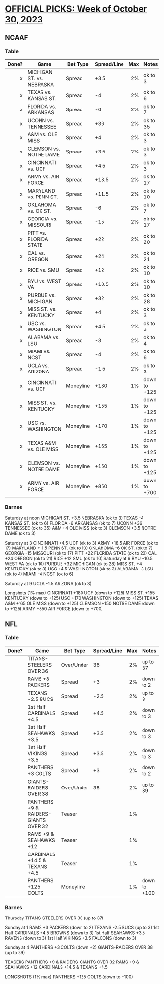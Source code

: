 # [OFFICIAL PICKS: Week of October 30, 2023](https://locals.com/feed/24414/sportspicks/4801505/official-picks-week-of-october-30-2023)

## NCAAF

### Table

| Done? | Game                      | Bet Type  | Spread/Line |  Max | Notes        |
| ----: | ------------------------- | --------- | ----------- | ---: | ------------ |
|     x | MICHIGAN ST. vs. NEBRASKA | Spread    | +3.5        |   2% | ok to 3      |
|     x | TEXAS vs. KANSAS ST.      | Spread    | -4          |   2% | ok to 6      |
|     x | FLORIDA vs. ARKANSAS      | Spread    | -6          |   2% | ok to 7      |
|     x | UCONN vs. TENNESSEE       | Spread    | +36         |   2% | ok to 35     |
|     x | A&M vs. OLE MISS          | Spread    | +4          |   2% | ok to 3      |
|     x | CLEMSON vs. NOTRE DAME    | Spread    | +3.5        |   2% | ok to 3      |
|     x | CINCINNATI vs. UCF        | Spread    | +4.5        |   2% | ok to 3      |
|     x | ARMY vs. AIR FORCE        | Spread    | +18.5       |   2% | ok to 17     |
|     x | MARYLAND vs. PENN ST.     | Spread    | +11.5       |   2% | ok to 10     |
|     x | OKLAHOMA vs. OK ST.       | Spread    | -6          |   2% | ok to 7      |
|     x | GEORGIA vs. MISSOURI      | Spread    | -15         |   2% | ok to 17     |
|     x | PITT vs. FLORIDA STATE    | Spread    | +22         |   2% | ok to 20     |
|     x | CAL vs. OREGON            | Spread    | +24         |   2% | ok to 21     |
|     x | RICE vs. SMU              | Spread    | +12         |   2% | ok to 10     |
|     x | BYU vs. WEST VA           | Spread    | +10.5       |   2% | ok to 10     |
|     x | PURDUE vs. MICHIGAN       | Spread    | +32         |   2% | ok to 28     |
|     x | MISS ST. vs. KENTUCKY     | Spread    | +4          |   2% | ok to 3      |
|     x | USC vs. WASHINGTON        | Spread    | +4.5        |   2% | ok to 3      |
|     x | ALABAMA vs. LSU           | Spread    | -3          |   2% | ok to 4      |
|     x | MIAMI vs. NCST            | Spread    | -4          |   2% | ok to 6      |
|     x | UCLA vs. ARIZONA          | Spread    | -1.5        |   2% | ok to 3      |
|     x | CINCINNATI vs. UCF        | Moneyline | +180        |   1% | down to +125 |
|     x | MISS ST. vs. KENTUCKY     | Moneyline | +155        |   1% | down to +125 |
|     x | USC vs. WASHINGTON        | Moneyline | +170        |   1% | down to +125 |
|     x | TEXAS A&M vs. OLE MISS    | Moneyline | +165        |   1% | down to +125 |
|     x | CLEMSON vs. NOTRE DAME    | Moneyline | +150        |   1% | down to +125 |
|     x | ARMY vs. AIR FORCE        | Moneyline | +850        |   1% | down to +700 |

### Barnes

Saturday at noon
MICHIGAN ST. +3.5 NEBRASKA (ok to 3)
TEXAS -4 KANSAS ST. (ok to 6)
FLORIDA -6 ARKANSAS (ok to 7)
UCONN +36 TENNESSEE (ok to 35)
A&M +4 OLE MISS (ok to 3)
CLEMSON +3.5 NOTRE DAME (ok to 3)

Saturday at 3
CINCINNATI +4.5 UCF (ok to 3)
ARMY +18.5 AIR FORCE (ok to 17)
MARYLAND +11.5 PENN ST. (ok to 10)
OKLAHOMA -6 OK ST. (ok to 7)
GEORGIA -15 MISSOURI (ok to 17)
PITT +22 FLORIDA STATE (ok to 20)
CAL +24 OREGON (ok to 21)
RICE +12 SMU (ok to 10)
Saturday at 6
BYU +10.5 WEST VA (ok to 10)
PURDUE +32 MICHIGAN (ok to 28)
MISS ST. +4 KENTUCKY (ok to 3)
USC +4.5 WASHINGTON (ok to 3)
ALABAMA -3 LSU (ok to 4)
MIAMI -4 NCST (ok to 6)

Saturday at 9
UCLA -1.5 ARIZONA (ok to 3)

Longshots (1% max)
CINCINNATI +180 UCF (down to +125)
MISS ST. +155 KENTUCKY (down to +125)
USC +170 WASHINGTON (down to +125)
TEXAS A&M +165 OLE MISS (down to +125)
CLEMSON +150 NOTRE DAME (down to +125)
ARMY +850 AIR FORCE (down to +700)

## NFL

### Table

| Done? | Game                                 | Bet Type   | Spread/Line |  Max | Notes        |
| ----: | ------------------------------------ | ---------- | ----------- | ---: | ------------ |
|       | TITANS-STEELERS OVER 36              | Over/Under | 36          |   2% | up to 37     |
|       | RAMS +3 PACKERS                      | Spread     | +3          |   2% | down to 2    |
|       | TEXANS -2.5 BUCS                     | Spread     | -2.5        |   2% | up to 3      |
|       | 1st Half CARDINALS +4.5              | Spread     | +4.5        |   2% | down to 3    |
|       | 1st Half SEAHAWKS +3.5               | Spread     | +3.5        |   2% | down to 3    |
|       | 1st Half VIKINGS +3.5                | Spread     | +3.5        |   2% | down to 3    |
|       | PANTHERS +3 COLTS                    | Spread     | +3          |   2% | down to 2    |
|       | GIANTS-RAIDERS OVER 38               | Over/Under | 38          |   2% | up to 39     |
|       | PANTHERS +9 & RAIDERS-GIANTS OVER 32 | Teaser     |             |   1% |              |
|       | RAMS +9 & SEAHAWKS +12               | Teaser     |             |   1% |              |
|       | CARDINALS +14.5 & TEXANS +4.5        | Teaser     |             |   1% |              |
|       | PANTHERS +125 COLTS                  | Moneyline  |             |   1% | down to +100 |


### Barnes

Thursday
TITANS-STEELERS OVER 36 (up to 37)

Sunday at 1
RAMS +3 PACKERS (down to 2)
TEXANS -2.5 BUCS (up to 3)
1st Half CARDINALS +4.5 BROWNS (down to 3)
1st Half SEAHAWKS +3.5 RAVENS (down to 3)
1st Half VIKINGS +3.5 FALCONS (down to 3)

Sunday at 4
PANTHERS +3 COLTS (down +2)
GIANTS-RAIDERS OVER 38 (up to 39)

TEASERS
PANTHERS +9 & RAIDERS-GIANTS OVER 32
RAMS +9 & SEAHAWKS +12
CARDINALS +14.5 & TEXANS +4.5

LONGSHOTS (1% max)
PANTHERS +125 COLTS (down to +100)
